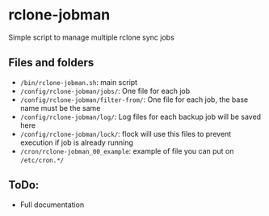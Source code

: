 # rclone-jobman
Simple script to manage multiple rclone sync jobs

## Files and folders

- `/bin/rclone-jobman.sh`: main script
- `/config/rclone-jobman/jobs/`: One file for each job
- `/config/rclone-jobman/filter-from/`: One file for each job, the base name must be the same
- `/config/rclone-jobman/log/`: Log files for each backup job will be saved here
- `/config/rclone-jobman/lock/`: flock will use this files to prevent execution if job is already running
- `/cron/rclone-jobman_00_example`: example of file you can put on `/etc/cron.*/`

## ToDo:

- Full documentation
